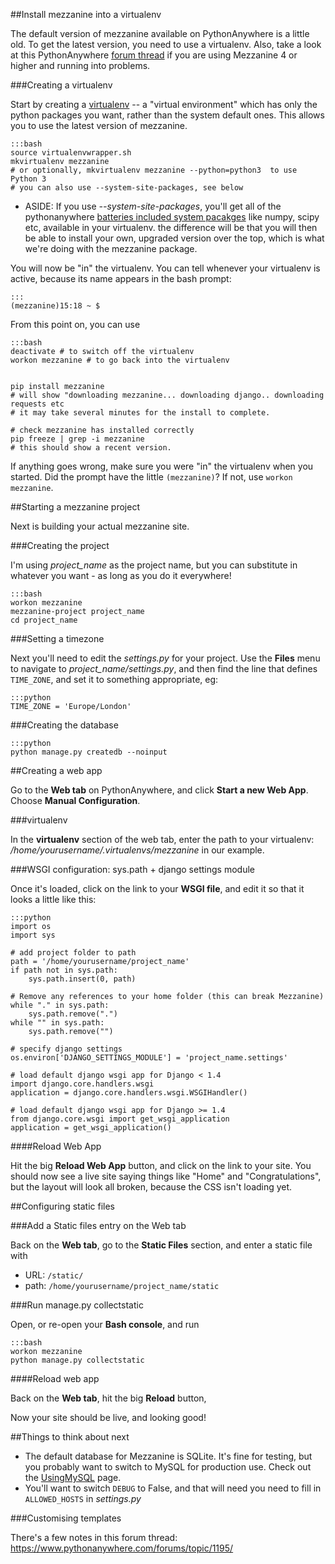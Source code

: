 
<!--
.. title: How to use Mezzanine on PythonAnywhere
.. slug: HowtouseMezzanineonPythonAnywhere
.. date: 2015-05-13 14:35:28 UTC+01:00
.. tags:
.. category:
.. link:
.. description:
.. type: text
-->




##Install mezzanine into a virtualenv


The default version of mezzanine available on PythonAnywhere is a little old. To get the latest version, you need to use a virtualenv. Also, take a look at this PythonAnywhere [forum thread]((www.pythonanywhere.com/forums/topic/2693/)) if you are using Mezzanine 4 or higher and running into problems.


###Creating a virtualenv


Start by creating a [virtualenv](/pages/VirtualenvsExplained) -- a "virtual environment" which has only the python packages you want, rather than the system default ones. This allows you to use the latest version of mezzanine.

    :::bash
    source virtualenvwrapper.sh
    mkvirtualenv mezzanine
    # or optionally, mkvirtualenv mezzanine --python=python3  to use Python 3
    # you can also use --system-site-packages, see below


  * ASIDE: If you use *--system-site-packages*, you'll get all of the pythonanywhere [batteries included system pacakges](https://www.pythonanywhere.com/batteries_included/) like numpy, scipy etc, available in your virtualenv. the difference will be that you will then be able to install your own, upgraded version over the top, which is what we're doing with the mezzanine package.

You will now be "in" the virtualenv. You can tell whenever your virtualenv is active, because its name appears in the bash prompt:

    :::
    (mezzanine)15:18 ~ $


From this point on, you can use

    :::bash
    deactivate # to switch off the virtualenv
    workon mezzanine # to go back into the virtualenv


    pip install mezzanine
    # will show "downloading mezzanine... downloading django.. downloading requests etc
    # it may take several minutes for the install to complete.

    # check mezzanine has installed correctly
    pip freeze | grep -i mezzanine
    # this should show a recent version.


If anything goes wrong, make sure you were "in" the virtualenv when you started. Did the prompt have the little `(mezzanine)`? If not, use `workon mezzanine`.


##Starting a mezzanine project


Next is building your actual mezzanine site.


###Creating the project


I'm using *project_name* as the project name, but you can substitute in whatever you want - as long as you do it everywhere!

    :::bash
    workon mezzanine
    mezzanine-project project_name
    cd project_name



###Setting a timezone


Next you'll need to edit the *settings.py* for your project. Use the **Files** menu to navigate to *project_name/settings.py*, and then find the line that defines `TIME_ZONE`, and set it to something appropriate, eg:

    :::python
    TIME_ZONE = 'Europe/London'



###Creating the database

    :::python
    python manage.py createdb --noinput



##Creating a web app


Go to the **Web tab** on PythonAnywhere, and click **Start a new Web App**. Choose **Manual Configuration**.


###virtualenv


In the **virtualenv** section of the web tab, enter the path to your virtualenv: */home/yourusername/.virtualenvs/mezzanine* in our example.


###WSGI configuration: sys.path + django settings module


Once it's loaded, click on the link to your **WSGI file**, and edit it so that it looks a little like this:

    :::python
    import os
    import sys

    # add project folder to path
    path = '/home/yourusername/project_name'
    if path not in sys.path:
        sys.path.insert(0, path)

    # Remove any references to your home folder (this can break Mezzanine)
    while "." in sys.path:
        sys.path.remove(".")
    while "" in sys.path:
        sys.path.remove("")

    # specify django settings
    os.environ['DJANGO_SETTINGS_MODULE'] = 'project_name.settings'

    # load default django wsgi app for Django < 1.4
    import django.core.handlers.wsgi
    application = django.core.handlers.wsgi.WSGIHandler()

    # load default django wsgi app for Django >= 1.4
    from django.core.wsgi import get_wsgi_application
    application = get_wsgi_application()


####Reload Web App


Hit the big **Reload Web App** button, and click on the link to your site. You should now see a live site saying things like "Home" and "Congratulations", but the layout will look all broken, because the CSS isn't loading yet.


##Configuring static files



###Add a Static files entry on the Web tab


Back on the **Web tab**, go to the **Static Files** section, and enter a static file with

  * URL: `/static/`
  * path: `/home/yourusername/project_name/static`


###Run manage.py collectstatic


Open, or re-open your **Bash console**, and run

    :::bash
    workon mezzanine
    python manage.py collectstatic



####Reload web app


Back on the **Web tab**, hit the big **Reload** button,

Now your site should be live, and looking good!


##Things to think about next


  * The default database for Mezzanine is SQLite. It's fine for testing, but you probably want to switch to MySQL for production use. Check out the [UsingMySQL](/pages/UsingMySQL) page.
  * You'll want to switch `DEBUG` to False, and that will need you need to fill in `ALLOWED_HOSTS` in *settings.py*


###Customising templates


There's a few notes in this forum thread: <https://www.pythonanywhere.com/forums/topic/1195/>
